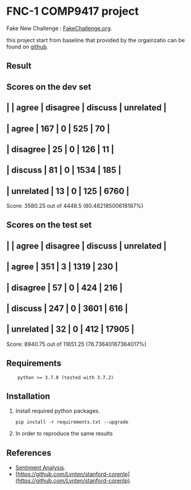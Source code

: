 # FNC-1 COMP9417 project

Fake New Challenge : [FakeChallenge.org](http://fakenewschallenge.org).

this project start from baseline that provided by the orgainzatio can be found on [github](https://github.com/FakeNewsChallenge/fnc-1-baseline).

## Result

## Scores on the dev set

## | | agree | disagree | discuss | unrelated |

## | agree | 167 | 0 | 525 | 70 |

## | disagree | 25 | 0 | 126 | 11 |

## | discuss | 81 | 0 | 1534 | 185 |

## | unrelated | 13 | 0 | 125 | 6760 |

Score: 3580.25 out of 4448.5 (80.48218500618187%)

## Scores on the test set

## | | agree | disagree | discuss | unrelated |

## | agree | 351 | 3 | 1319 | 230 |

## | disagree | 57 | 0 | 424 | 216 |

## | discuss | 247 | 0 | 3601 | 616 |

## | unrelated | 32 | 0 | 412 | 17905 |

Score: 8940.75 out of 11651.25 (76.73640167364017%)

## Requirements

    	python >= 3.7.0 (tested with 3.7.2)

## Installation

1.  Install required python packages.

        pip install -r requirements.txt --upgrade

2.  In order to reproduce the same results

## References

- [Sentiment Analysis](http://www.nltk.org/howto/sentiment.html).
- [https://github.com/Lynten/stanford-corenlp](https://github.com/Lynten/stanford-corenlp).
